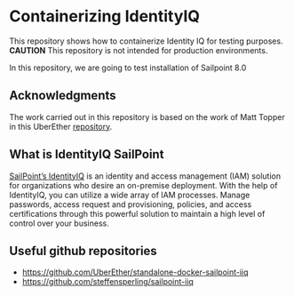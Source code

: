 # Containerizing IdentityIQ
This repository shows how to containerize Identity IQ for testing purposes. **CAUTION** This repository is not intended for production environments.

In this repository, we are going to test installation of Sailpoint 8.0 


## Acknowledgments

The work carried out in this repository is based on the work of Matt Topper in this UberEther
 [repository](https://github.com/UberEther/standalone-docker-sailpoint-iiq).


## What is IdentityIQ SailPoint

[SailPoint’s IdentityIQ](https://www.sailpoint.com/solutions/identityiq/) is an identity and access management (IAM) solution for organizations who desire an on-premise deployment. With the help of IdentityIQ, you can utilize a wide array of IAM processes. Manage passwords, access request and provisioning, policies, and access certifications through this powerful solution to maintain a high level of control over your business.


## Useful github repositories

* https://github.com/UberEther/standalone-docker-sailpoint-iiq
* https://github.com/steffensperling/sailpoint-iiq